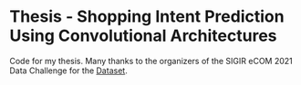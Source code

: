 # Thesis - Shopping Intent Prediction Using Convolutional Architectures
Code for my thesis. 
Many thanks to the organizers of the SIGIR eCOM 2021 Data Challenge for the [Dataset](https://github.com/coveooss/SIGIR-ecom-data-challenge). 
